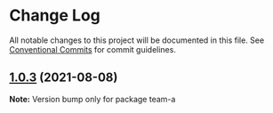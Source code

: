 # Change Log

All notable changes to this project will be documented in this file.
See [Conventional Commits](https://conventionalcommits.org) for commit guidelines.

## [1.0.3](https://github.com/shoaibbhimani/react-monorepo-examplee/compare/team-a@1.0.2...team-a@1.0.3) (2021-08-08)

**Note:** Version bump only for package team-a
